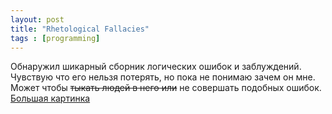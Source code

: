 ```yaml
---
layout: post
title: "Rhetological Fallacies"
tags : [programming]
---
```


Обнаружил шикарный сборник логических ошибок и заблуждений. Чувствую что его нельзя потерять, но пока не понимаю зачем он мне. Может чтобы <strike>тыкать людей в него или</strike> не совершать подобных ошибок. <a href="/images/rhetological_fallacies.png">Большая картинка</a>


 
